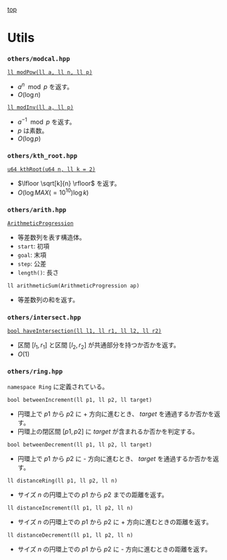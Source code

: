 [top](../README.md)

# Utils

### `others/modcal.hpp`

[`ll modPow(ll a, ll n, ll p)`](./modcal.hpp)
- $a^n \mod p$ を返す。
- $O(\log n)$

[`ll modInv(ll a, ll p)`](./modcal.hpp)
- $a^{-1} \mod p$ を返す。
- $p$ は素数。
- $O(\log p)$

### `others/kth_root.hpp`

[`u64 kthRoot(u64 n, ll k = 2)`](./kth_root.hpp)
- $\lfloor \sqrt[k]{n} \rfloor$ を返す。
- $O(\log MAX(=10^{10}) \log k)$

### `others/arith.hpp`

[`ArithmeticProgression`](./arith.hpp)
- 等差数列を表す構造体。
- `start`: 初項
- `goal`: 末項
- `step`: 公差
- `length()`: 長さ

`ll arithmeticSum(ArithmeticProgression ap)`
- 等差数列の和を返す。

### `others/intersect.hpp`

[`bool haveIntersection(ll l1, ll r1, ll l2, ll r2)`](./intersect.hpp)
- 区間 $[l_1, r_1]$ と区間 $[l_2, r_2]$ が共通部分を持つか否かを返す。
- $O(1)$

### `others/ring.hpp`
`namespace Ring` に定義されている。

`bool betweenIncrement(ll p1, ll p2, ll target)`
- 円環上で $p1$ から $p2$ に + 方向に進むとき、 $target$ を通過するか否かを返す。
- 円環上の閉区間 $[p1, p2]$ に $target$ が含まれるか否かを判定する。

`bool betweenDecrement(ll p1, ll p2, ll target)`
- 円環上で $p1$ から $p2$ に - 方向に進むとき、 $target$ を通過するか否かを返す。

`ll distanceRing(ll p1, ll p2, ll n)`
- サイズ $n$ の円環上での $p1$ から $p2$ までの距離を返す。

`ll distanceIncrement(ll p1, ll p2, ll n)`
- サイズ $n$ の円環上での $p1$ から $p2$ に + 方向に進むときの距離を返す。

`ll distanceDecrement(ll p1, ll p2, ll n)`
- サイズ $n$ の円環上での $p1$ から $p2$ に - 方向に進むときの距離を返す。